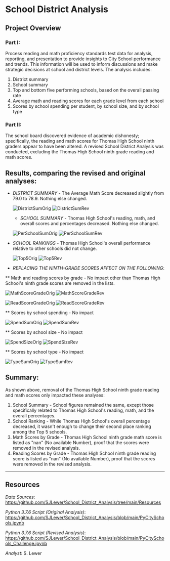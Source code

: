 # School District Analysis

## Project Overview
### Part I: 
Process reading and math proficiency standards test data for analysis, reporting, and presentation to provide insights to City School performance and trends.  This information will be used to inform discussions and make strategic decisions at school and district levels.  The analysis includes:
1. District summary
1. School summary
1. Top and bottom five performing schools, based on the overall passing rate
1. Average math and reading scores for each grade level from each school
1. Scores by school spending per student, by school size, and by school type

### Part II: 
The school board discovered evidence of academic dishonesty; specifically, the reading and math scores for Thomas High School ninth graders appear to have been altered.  A revised School District Analysis was conducted, excluding the Thomas High School ninth grade reading and math scores.

## Results, comparing the revised and original analyses:
 * _DISTRICT SUMMARY_ - The Average Math Score decreased slightly from 79.0 to 78.9.  Nothing else changed.
 
    ![DistrictSumOrig](https://user-images.githubusercontent.com/90986041/136966093-b0e309df-8c17-4fc4-ac50-d7f42a41b7a3.png)
    ![DistrictSumRev](https://user-images.githubusercontent.com/90986041/136965961-1fa9a8e0-67d5-4c38-9b77-95b4a125f06a.png)

     * _SCHOOL SUMMARY_ - Thomas High School's reading, math, and overall scores and percentages decreased.  Nothing else changed.
 
    ![PerSchoolSumOrig](https://user-images.githubusercontent.com/90986041/136878683-546d8daa-278d-4f93-a76e-b72fda8c2d53.png)
    ![PerSchoolSumRev](https://user-images.githubusercontent.com/90986041/136880608-12ff6239-442c-4a91-a2db-f1e7cd09dc6f.png)

 * _SCHOOL RANKINGS_ - Thomas High School's overall performance relative to other schools did not change. 
 
   ![Top5Orig](https://user-images.githubusercontent.com/90986041/136878712-91b7c697-3850-4ece-9ebc-a7b064d2357f.png)
   ![Top5Rev](https://user-images.githubusercontent.com/90986041/136880631-7c92299a-770a-4a98-9b16-81f28b46340c.png)

 * _REPLACING THE NINTH-GRADE SCORES AFFECT ON THE FOLLOWING_:
 
 ** Math and reading scores by grade - No impact other than Thomas High School's ninth grade scores are removed in the lists.
 
   ![MathScoreGradeOrig](https://user-images.githubusercontent.com/90986041/136878751-36d988d7-6fcd-4461-b41c-7d6b2fa24099.png)
   ![MathScoreGradeRev](https://user-images.githubusercontent.com/90986041/136880671-4e73b969-9e6c-4795-9568-146ed0a4ccb4.png)

   ![ReadScoreGradeOrig](https://user-images.githubusercontent.com/90986041/136878770-3c9217ce-f8fb-4288-ae7a-3085de1cd2f6.png)
   ![ReadScoreGradeRev](https://user-images.githubusercontent.com/90986041/136880709-0ffc0b7a-d485-41d5-b494-c8a4da11c88b.png)

 ** Scores by school spending - No impact
 
   ![SpendSumOrig](https://user-images.githubusercontent.com/90986041/136878797-7b166631-b797-4a55-bdb4-c14ce7cd326f.png)
   ![SpendSumRev](https://user-images.githubusercontent.com/90986041/136882396-55d6ba09-26b9-42bc-8da9-f2083be2022c.png)

 
 ** Scores by school size - No impact
 
  ![SpendSizeOrig](https://user-images.githubusercontent.com/90986041/136878821-528a390b-400f-42c4-9cb7-2501c3b38500.png)
  ![SpendSizeRev](https://user-images.githubusercontent.com/90986041/136880736-dde5fa81-d41a-46d0-b9e1-124ab36cb222.png)

 ** Scores by school type - No impact

  ![TypeSumOrig](https://user-images.githubusercontent.com/90986041/136878855-9f5f4985-339e-49e6-a885-e75581fe678b.png)
  ![TypeSumRev](https://user-images.githubusercontent.com/90986041/136880751-bd275ea4-bdca-4a97-9ea4-719f4b109d9f.png)

 ## Summary:
 As shown above, removal of the Thomas High School ninth grade reading and math scores only impacted these analyses:
 1. School Summary - School figures remained the same, except those specifically related to Thomas High School's reading, math, and the overall percentages.
 1. School Ranking - While Thomas High School's overall percentage decreased, it wasn't enough to change their second place ranking among the Top 5 schools.
 1. Math Scores by Grade - Thomas High School ninth grade math score is listed as "nan" (No available Number), proof that the scores were removed in the revised analysis.
 1. Reading Scores by Grade - Thomas High School ninth grade reading score is listed as "nan" (No available Number), proof that the scores were removed in the revised analysis.
 
___
## Resources
_Data Sources_: https://github.com/SJLewer/School_District_Analysis/tree/main/Resources

_Python 3.7.6 Script (Original Analysis)_: https://github.com/SJLewer/School_District_Analysis/blob/main/PyCitySchools.ipynb

_Python 3.7.6 Script (Revised Analysis)_: https://github.com/SJLewer/School_District_Analysis/blob/main/PyCitySchools_Challenge.ipynb

_Analyst_: S. Lewer
